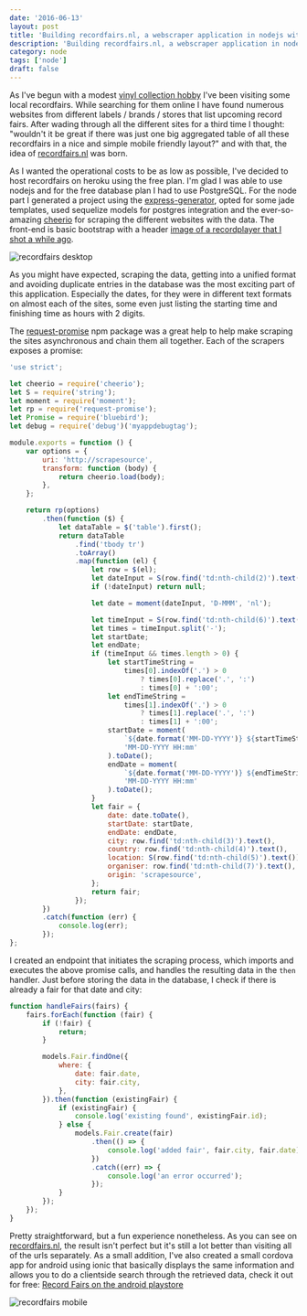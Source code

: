 ```yaml
---
date: '2016-06-13'
layout: post
title: 'Building recordfairs.nl, a webscraper application in nodejs with postgres database'
description: 'Building recordfairs.nl, a webscraper application in nodejs with postgres database'
category: node
tags: ['node']
draft: false
---
```


As I've begun with a modest [vinyl collection hobby](https://www.discogs.com/user/peterpeerdeman/collection?sort=added&header=1&sort_order=desc) I've been visiting some local recordfairs. While searching for them online I have found numerous websites from different labels / brands / stores that list upcoming record fairs. After wading through all the different sites for a third time I thought: "wouldn't it be great if there was just one big aggregated table of all these recordfairs in a nice and simple mobile friendly layout?" and with that, the idea of [recordfairs.nl](http://recordfairs.nl) was born.

As I wanted the operational costs to be as low as possible, I've decided to host recordfairs on heroku using the free plan. I'm glad I was able to use nodejs and for the free database plan I had to use PostgreSQL. For the node part I generated a project using the [express-generator](https://expressjs.com/en/starter/generator.html), opted for some jade templates, used sequelize models for postgres integration and the ever-so-amazing [cheerio](https://github.com/cheeriojs/cheerio) for scraping the different websites with the data. The front-end is basic bootstrap with a header [image of a recordplayer that I shot a while ago](https://www.flickr.com/photos/peterpeerdeman/6235844978/in/photolist-av3ksA).

![recordfairs desktop](../assets/images/2016-06-13-recordfairs-desktop.png)

As you might have expected, scraping the data, getting into a unified format and avoiding duplicate entries in the database was the most exciting part of this application. Especially the dates, for they were in different text formats on almost each of the sites, some even just listing the starting time and finishing time as hours with 2 digits.

The [request-promise](https://www.npmjs.com/package/request-promise) npm package was a great help to help make scraping the sites asynchronous and chain them all together. Each of the scrapers exposes a promise:

```javascript
'use strict';

let cheerio = require('cheerio');
let S = require('string');
let moment = require('moment');
let rp = require('request-promise');
let Promise = require('bluebird');
let debug = require('debug')('myappdebugtag');

module.exports = function () {
    var options = {
        uri: 'http://scrapesource',
        transform: function (body) {
            return cheerio.load(body);
        },
    };

    return rp(options)
        .then(function ($) {
            let dataTable = $('table').first();
            return dataTable
                .find('tbody tr')
                .toArray()
                .map(function (el) {
                    let row = $(el);
                    let dateInput = S(row.find('td:nth-child(2)').text()).trim().s;
                    if (!dateInput) return null;

                    let date = moment(dateInput, 'D-MMM', 'nl');

                    let timeInput = S(row.find('td:nth-child(6)').text()).trim().s;
                    let times = timeInput.split('-');
                    let startDate;
                    let endDate;
                    if (timeInput && times.length > 0) {
                        let startTimeString =
                            times[0].indexOf('.') > 0
                                ? times[0].replace('.', ':')
                                : times[0] + ':00';
                        let endTimeString =
                            times[1].indexOf('.') > 0
                                ? times[1].replace('.', ':')
                                : times[1] + ':00';
                        startDate = moment(
                            `${date.format('MM-DD-YYYY')} ${startTimeString}`,
                            'MM-DD-YYYY HH:mm'
                        ).toDate();
                        endDate = moment(
                            `${date.format('MM-DD-YYYY')} ${endTimeString}`,
                            'MM-DD-YYYY HH:mm'
                        ).toDate();
                    }
                    let fair = {
                        date: date.toDate(),
                        startDate: startDate,
                        endDate: endDate,
                        city: row.find('td:nth-child(3)').text(),
                        country: row.find('td:nth-child(4)').text(),
                        location: S(row.find('td:nth-child(5)').text()).trim().s,
                        organiser: row.find('td:nth-child(7)').text(),
                        origin: 'scrapesource',
                    };
                    return fair;
                });
        })
        .catch(function (err) {
            console.log(err);
        });
};
```

I created an endpoint that initiates the scraping process, which imports and executes the above promise calls, and handles the resulting data in the `then` handler. Just before storing the data in the database, I check if there is already a fair for that date and city:

```javascript
function handleFairs(fairs) {
    fairs.forEach(function (fair) {
        if (!fair) {
            return;
        }

        models.Fair.findOne({
            where: {
                date: fair.date,
                city: fair.city,
            },
        }).then(function (existingFair) {
            if (existingFair) {
                console.log('existing found', existingFair.id);
            } else {
                models.Fair.create(fair)
                    .then(() => {
                        console.log('added fair', fair.city, fair.date);
                    })
                    .catch((err) => {
                        console.log('an error occurred');
                    });
            }
        });
    });
}
```

Pretty straightforward, but a fun experience nonetheless. As you can see on [recordfairs.nl](http://recordfairs.nl), the result isn't perfect but it's still a lot better than visiting all of the urls separately. As a small addition, I've also created a small cordova app for android using ionic that basically displays the same information and allows you to do a clientside search through the retrieved data, check it out for free: [Record Fairs on the android playstore](https://play.google.com/store/apps/details?id=nl.peterpeerdeman.recordfairs&hl=nl)

![recordfairs mobile](../assets/images/2016-06-13-recordfairs-mobile.png)
